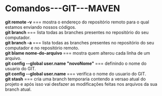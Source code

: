 # Comandos---GIT---MAVEN

<strong>git remote -v </strong> ===  mostra o endereço do repositório remoto para o qual estamos enviando nossos códigos.<br>
<strong>git branch </strong> ===  lista todas as branches presentes no repositório do seu computador.<br>
<strong>git branch -a </strong> ===  lista todas as branches presentes no repositório do seu computador e no repositório remoto.<br>
<strong>git blame nome-do-arquivo </strong> ===  mostra quem alterou cada linha de um arquivo.<br>
<strong>git config --global user.name "novoNome" </strong> === definindo o nome do usuario do GIT.<br>
<strong>git config --global user.name </strong> === verifica o nome do usuario do GIT.<br>
<strong>git stash</strong> === cria uma branch temporaria contendo a versao atual do projeto e após isso vai desfazer as modificações feitas nos arquivos da sua branch atual.<br>


